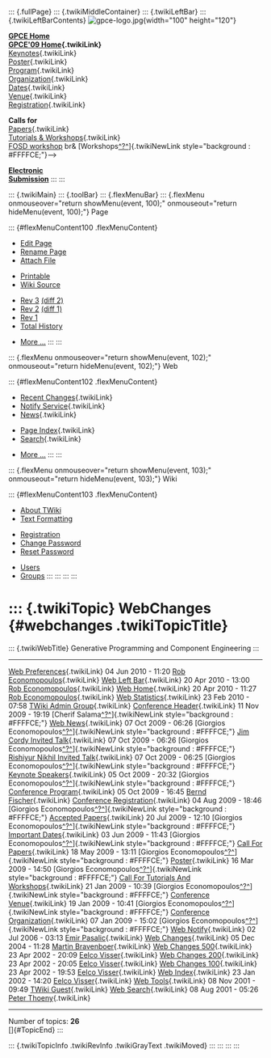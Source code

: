 ::: {.fullPage}
::: {.twikiMiddleContainer}
::: {.twikiLeftBar}
::: {.twikiLeftBarContents}
![gpce-logo.jpg](../pub/GPCE09/WebLeftBar/gpce-logo.jpg){width="100"
height="120"}

**[GPCE Home](http://program-transformation.org/Gpce)**\
**[GPCE\'09 Home](WebHome){.twikiLink}**\
[Keynotes](KeynoteSpeakers){.twikiLink}\
[Poster](Poster){.twikiLink}\
[Program](ConferenceProgram){.twikiLink}\
[Organization](ConferenceOrganization){.twikiLink}\
[Dates](ImportantDates){.twikiLink}\
[Venue](ConferenceVenue){.twikiLink}\
[Registration](ConferenceRegistration){.twikiLink}

**Calls for**\
[Papers](CallForPapers){.twikiLink}\
[Tutorials & Workshops](CallForTutorialsAndWorkshops){.twikiLink}\
[FOSD workshop](http://www.fosd.de/2009) br&
[Workshops[^?^](/edit/GPCE09/CallForWorkshops?topicparent=GPCE09.WebChanges)]{.twikiNewLink
style="background : #FFFFCE;"}\--\>

**[Electronic\
Submission](http://www.easychair.org/conferences/?conf=gpce09)**
:::
:::

::: {.twikiMain}
::: {.toolBar}
::: {.flexMenuBar}
::: {.flexMenu onmouseover="return showMenu(event, 100);" onmouseout="return hideMenu(event, 100);"}
Page

::: {#flexMenuContent100 .flexMenuContent}
-   [Edit
    Page](http://www.program-transformation.org/edit/GPCE09/WebChanges?t=1536827529)
-   [Rename
    Page](http://www.program-transformation.org/rename/GPCE09/WebChanges)
-   [Attach
    File](http://www.program-transformation.org/attach/GPCE09/WebChanges)

<!-- -->

-   [Printable](http://www.program-transformation.org/view/GPCE09/WebChanges?skin=print.pattern)
-   [Wiki
    Source](http://www.program-transformation.org/view/GPCE09/WebChanges?skin=text&raw=on&contenttype=text/plain)

<!-- -->

-   [Rev
    3](http://www.program-transformation.org/view/GPCE09/WebChanges?rev=1.3)
    [(diff 2)](http://www.program-transformation.org/rdiff/GPCE09/WebChanges?rev1=1.3&rev2=1.2)
-   [Rev
    2](http://www.program-transformation.org/view/GPCE09/WebChanges?rev=1.2)
    [(diff 1)](http://www.program-transformation.org/rdiff/GPCE09/WebChanges?rev1=1.2&rev2=1.1)
-   [Rev
    1](http://www.program-transformation.org/view/GPCE09/WebChanges?rev=1.1)
-   [Total
    History](http://www.program-transformation.org/rdiff/GPCE09/WebChanges)

<!-- -->

-   [More
    \...](http://www.program-transformation.org/oops/GPCE09/WebChanges?template=oopsmore&param1=1.3&param2=1.3)
:::
:::

::: {.flexMenu onmouseover="return showMenu(event, 102);" onmouseout="return hideMenu(event, 102);"}
Web

::: {#flexMenuContent102 .flexMenuContent}
-   [Recent Changes](WebChanges){.twikiLink}
-   [Notify Service](WebNotify){.twikiLink}
-   [News](WebNews){.twikiLink}

<!-- -->

-   [Page Index](WebIndex){.twikiLink}
-   [Search](WebSearch){.twikiLink}

<!-- -->

-   [More
    \...](http://www.program-transformation.org/oops/GPCE09/WebChanges?template=oopsmore&param1=1.3&param2=1.3)
:::
:::

::: {.flexMenu onmouseover="return showMenu(event, 103);" onmouseout="return hideMenu(event, 103);"}
Wiki

::: {#flexMenuContent103 .flexMenuContent}
-   [About
    TWiki](http://www.program-transformation.org/view/TWiki/WebHome)
-   [Text
    Formatting](http://www.program-transformation.org/view/TWiki/TextFormattingRules)

<!-- -->

-   [Registration](http://www.program-transformation.org/view/TWiki/TWikiRegistration)
-   [Change
    Password](http://www.program-transformation.org/view/TWiki/ChangePassword)
-   [Reset
    Password](http://www.program-transformation.org/view/TWiki/ResetPassword)

<!-- -->

-   [Users](http://www.program-transformation.org/view/Main/TWikiUsers)
-   [Groups](http://www.program-transformation.org/view/Main/TWikiGroups)
:::
:::
:::
:::

::: {.twikiTopic}
WebChanges {#webchanges .twikiTopicTitle}
==========

::: {.twikiWebTitle}
Generative Programming and Component Engineering
:::

  ------------------------------------------------------------------------------ --------------------- ---------------------------------------------------------------------------------------------------------------------------------------------------------------------------------
  [Web Preferences](WebPreferences){.twikiLink}                                  04 Jun 2010 - 11:20   [Rob Economopoulos](../Main/RobEconomopoulos){.twikiLink}
  [Web Left Bar](WebLeftBar){.twikiLink}                                         20 Apr 2010 - 13:00   [Rob Economopoulos](../Main/RobEconomopoulos){.twikiLink}
  [Web Home](WebHome){.twikiLink}                                                20 Apr 2010 - 11:27   [Rob Economopoulos](../Main/RobEconomopoulos){.twikiLink}
  [Web Statistics](WebStatistics){.twikiLink}                                    23 Feb 2010 - 07:58   [TWiki Admin Group](../Main/TWikiAdminGroup){.twikiLink}
  [Conference Header](ConferenceHeader){.twikiLink}                              11 Nov 2009 - 19:19   [Cherif Salama[^?^](http://www.program-transformation.org/edit/Main/CherifSalama?topicparent=GPCE09.WebChanges)]{.twikiNewLink style="background : #FFFFCE;"}
  [Web News](WebNews){.twikiLink}                                                07 Oct 2009 - 06:26   [Giorgios Economopoulos[^?^](http://www.program-transformation.org/edit/Main/GiorgiosEconomopoulos?topicparent=GPCE09.WebChanges)]{.twikiNewLink style="background : #FFFFCE;"}
  [Jim Cordy Invited Talk](JimCordyInvitedTalk){.twikiLink}                      07 Oct 2009 - 06:26   [Giorgios Economopoulos[^?^](http://www.program-transformation.org/edit/Main/GiorgiosEconomopoulos?topicparent=GPCE09.WebChanges)]{.twikiNewLink style="background : #FFFFCE;"}
  [Rishiyur Nikhil Invited Talk](RishiyurNikhilInvitedTalk){.twikiLink}          07 Oct 2009 - 06:25   [Giorgios Economopoulos[^?^](http://www.program-transformation.org/edit/Main/GiorgiosEconomopoulos?topicparent=GPCE09.WebChanges)]{.twikiNewLink style="background : #FFFFCE;"}
  [Keynote Speakers](KeynoteSpeakers){.twikiLink}                                05 Oct 2009 - 20:32   [Giorgios Economopoulos[^?^](http://www.program-transformation.org/edit/Main/GiorgiosEconomopoulos?topicparent=GPCE09.WebChanges)]{.twikiNewLink style="background : #FFFFCE;"}
  [Conference Program](ConferenceProgram){.twikiLink}                            05 Oct 2009 - 16:45   [Bernd Fischer](../Main/BerndFischer){.twikiLink}
  [Conference Registration](ConferenceRegistration){.twikiLink}                  04 Aug 2009 - 18:46   [Giorgios Economopoulos[^?^](http://www.program-transformation.org/edit/Main/GiorgiosEconomopoulos?topicparent=GPCE09.WebChanges)]{.twikiNewLink style="background : #FFFFCE;"}
  [Accepted Papers](AcceptedPapers){.twikiLink}                                  20 Jul 2009 - 12:10   [Giorgios Economopoulos[^?^](http://www.program-transformation.org/edit/Main/GiorgiosEconomopoulos?topicparent=GPCE09.WebChanges)]{.twikiNewLink style="background : #FFFFCE;"}
  [Important Dates](ImportantDates){.twikiLink}                                  03 Jun 2009 - 11:43   [Giorgios Economopoulos[^?^](http://www.program-transformation.org/edit/Main/GiorgiosEconomopoulos?topicparent=GPCE09.WebChanges)]{.twikiNewLink style="background : #FFFFCE;"}
  [Call For Papers](CallForPapers){.twikiLink}                                   18 May 2009 - 13:11   [Giorgios Economopoulos[^?^](http://www.program-transformation.org/edit/Main/GiorgiosEconomopoulos?topicparent=GPCE09.WebChanges)]{.twikiNewLink style="background : #FFFFCE;"}
  [Poster](Poster){.twikiLink}                                                   16 Mar 2009 - 14:50   [Giorgios Economopoulos[^?^](http://www.program-transformation.org/edit/Main/GiorgiosEconomopoulos?topicparent=GPCE09.WebChanges)]{.twikiNewLink style="background : #FFFFCE;"}
  [Call For Tutorials And Workshops](CallForTutorialsAndWorkshops){.twikiLink}   21 Jan 2009 - 10:39   [Giorgios Economopoulos[^?^](http://www.program-transformation.org/edit/Main/GiorgiosEconomopoulos?topicparent=GPCE09.WebChanges)]{.twikiNewLink style="background : #FFFFCE;"}
  [Conference Venue](ConferenceVenue){.twikiLink}                                19 Jan 2009 - 10:41   [Giorgios Economopoulos[^?^](http://www.program-transformation.org/edit/Main/GiorgiosEconomopoulos?topicparent=GPCE09.WebChanges)]{.twikiNewLink style="background : #FFFFCE;"}
  [Conference Organization](ConferenceOrganization){.twikiLink}                  07 Jan 2009 - 15:02   [Giorgios Economopoulos[^?^](http://www.program-transformation.org/edit/Main/GiorgiosEconomopoulos?topicparent=GPCE09.WebChanges)]{.twikiNewLink style="background : #FFFFCE;"}
  [Web Notify](WebNotify){.twikiLink}                                            02 Jul 2006 - 03:13   [Emir Pasalic](../Main/EmirPasalic){.twikiLink}
  [Web Changes](WebChanges){.twikiLink}                                          05 Dec 2004 - 11:28   [Martin Bravenboer](../Main/MartinBravenboer){.twikiLink}
  [Web Changes 500](WebChanges500){.twikiLink}                                   23 Apr 2002 - 20:09   [Eelco Visser](../Main/EelcoVisser){.twikiLink}
  [Web Changes 200](WebChanges200){.twikiLink}                                   23 Apr 2002 - 20:05   [Eelco Visser](../Main/EelcoVisser){.twikiLink}
  [Web Changes 100](WebChanges100){.twikiLink}                                   23 Apr 2002 - 19:53   [Eelco Visser](../Main/EelcoVisser){.twikiLink}
  [Web Index](WebIndex){.twikiLink}                                              23 Jan 2002 - 14:20   [Eelco Visser](../Main/EelcoVisser){.twikiLink}
  [Web Tools](WebTools){.twikiLink}                                              08 Nov 2001 - 09:49   [TWiki Guest](../Main/TWikiGuest){.twikiLink}
  [Web Search](WebSearch){.twikiLink}                                            08 Aug 2001 - 05:26   [Peter Thoeny](../Main/PeterThoeny){.twikiLink}
  ------------------------------------------------------------------------------ --------------------- ---------------------------------------------------------------------------------------------------------------------------------------------------------------------------------

Number of topics: **26**\
[]{#TopicEnd}
:::

::: {.twikiTopicInfo .twikiRevInfo .twikiGrayText .twikiMoved}
:::
:::
:::
:::
